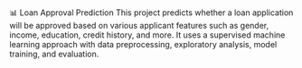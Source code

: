 📊 Loan Approval Prediction
This project predicts whether a loan application will be approved based on various applicant features such as gender, income, education, credit history, and more. It uses a supervised machine learning approach with data preprocessing, exploratory analysis, model training, and evaluation.
